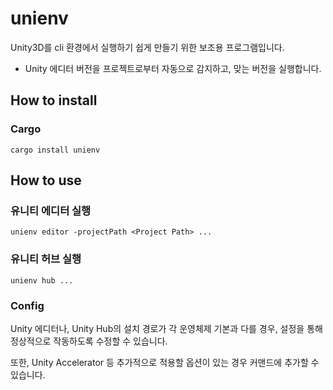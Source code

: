 # unienv

Unity3D를 cli 환경에서 실행하기 쉽게 만들기 위한 보조용 프로그램입니다.

- Unity 에디터 버전을 프로젝트로부터 자동으로 감지하고, 맞는 버전을 실행합니다.

## How to install

### Cargo

```shell
cargo install unienv
```

## How to use

### 유니티 에디터 실행

```shell
unienv editor -projectPath <Project Path> ...
```

### 유니티 허브 실행

```shell
unienv hub ...
```

### Config

Unity 에디터나, Unity Hub의 설치 경로가 각 운영체제 기본과 다를 경우, 설정을 통해 정상적으로 작동하도록 수정할 수 있습니다.

또한, Unity Accelerator 등 추가적으로 적용할 옵션이 있는 경우 커맨드에 추가할 수 있습니다.
